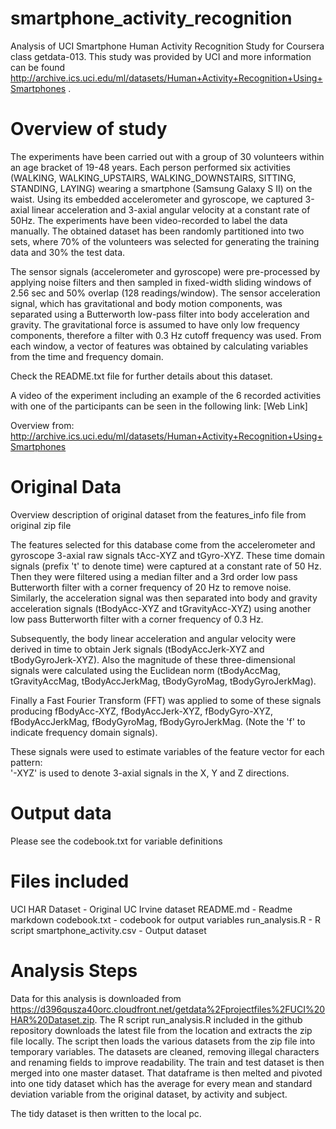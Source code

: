 # smartphone_activity_recognition
Analysis of UCI Smartphone Human Activity Recognition Study for Coursera class getdata-013.  This study was provided by UCI and more information can be found http://archive.ics.uci.edu/ml/datasets/Human+Activity+Recognition+Using+Smartphones .  

# Overview of study
The experiments have been carried out with a group of 30 volunteers within an age bracket of 19-48 years. Each person performed six activities (WALKING, WALKING_UPSTAIRS, WALKING_DOWNSTAIRS, SITTING, STANDING, LAYING) wearing a smartphone (Samsung Galaxy S II) on the waist. Using its embedded accelerometer and gyroscope, we captured 3-axial linear acceleration and 3-axial angular velocity at a constant rate of 50Hz. The experiments have been video-recorded to label the data manually. The obtained dataset has been randomly partitioned into two sets, where 70% of the volunteers was selected for generating the training data and 30% the test data.

The sensor signals (accelerometer and gyroscope) were pre-processed by applying noise filters and then sampled in fixed-width sliding windows of 2.56 sec and 50% overlap (128 readings/window). The sensor acceleration signal, which has gravitational and body motion components, was separated using a Butterworth low-pass filter into body acceleration and gravity. The gravitational force is assumed to have only low frequency components, therefore a filter with 0.3 Hz cutoff frequency was used. From each window, a vector of features was obtained by calculating variables from the time and frequency domain.

Check the README.txt file for further details about this dataset.

A video of the experiment including an example of the 6 recorded activities with one of the participants can be seen in the following link: [Web Link]

Overview from: http://archive.ics.uci.edu/ml/datasets/Human+Activity+Recognition+Using+Smartphones

# Original Data 

Overview description of original dataset from the features_info file from original zip file

The features selected for this database come from the accelerometer and gyroscope 3-axial raw signals tAcc-XYZ and tGyro-XYZ. These time domain signals (prefix 't' to denote time) were captured at a constant rate of 50 Hz. Then they were filtered using a median filter and a 3rd order low pass Butterworth filter with a corner frequency of 20 Hz to remove noise. Similarly, the acceleration signal was then separated into body and gravity acceleration signals (tBodyAcc-XYZ and tGravityAcc-XYZ) using another low pass Butterworth filter with a corner frequency of 0.3 Hz. 

Subsequently, the body linear acceleration and angular velocity were derived in time to obtain Jerk signals (tBodyAccJerk-XYZ and tBodyGyroJerk-XYZ). Also the magnitude of these three-dimensional signals were calculated using the Euclidean norm (tBodyAccMag, tGravityAccMag, tBodyAccJerkMag, tBodyGyroMag, tBodyGyroJerkMag). 

Finally a Fast Fourier Transform (FFT) was applied to some of these signals producing fBodyAcc-XYZ, fBodyAccJerk-XYZ, fBodyGyro-XYZ, fBodyAccJerkMag, fBodyGyroMag, fBodyGyroJerkMag. (Note the 'f' to indicate frequency domain signals). 

These signals were used to estimate variables of the feature vector for each pattern:  
'-XYZ' is used to denote 3-axial signals in the X, Y and Z directions.

# Output data

Please see the codebook.txt for variable definitions

# Files included

UCI HAR Dataset - Original UC Irvine dataset
README.md - Readme markdown
codebook.txt - codebook for output variables
run_analysis.R - R script
smartphone_activity.csv - Output dataset 

# Analysis Steps
Data for this analysis is downloaded from https://d396qusza40orc.cloudfront.net/getdata%2Fprojectfiles%2FUCI%20HAR%20Dataset.zip.  The R script run_analysis.R included in the github repository downloads the latest file from the location and extracts the zip file locally.  The script then loads the various datasets from the zip file into temporary variables.  The datasets are cleaned, removing illegal characters and renaming fields to improve readability.  The train and test dataset is then merged into one master dataset.  That dataframe is then melted and pivoted into one tidy dataset which has the average for every mean and standard deviation variable from the original dataset, by activity and subject.  

The tidy dataset is then written to the local pc. 


